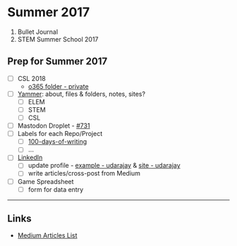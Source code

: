 # Summer 2017

1. Bullet Journal
2. STEM Summer School 2017

## Prep for Summer 2017
- [ ] CSL 2018
  - [o365 folder - private](https://vsbworld-my.sharepoint.com/personal/cjanze_vsb_bc_ca/Documents/CSL2018)
- [ ] [Yammer](https://www.yammer.com/vsbworld.onmicrosoft.com/#/): about, files & folders, notes, sites?
  - [ ] ELEM
  - [ ] STEM
  - [ ] CSL
- [ ] Mastodon Droplet - [#731](https://github.com/janzeteachesit/100-days-of-writing/issues/731)
- [ ] Labels for each Repo/Project
  - [ ] [100-days-of-writing](https://github.com/janzeteachesit/100-days-of-writing/issues)
  - [ ] ...
- [ ] [LinkedIn](https://www.linkedin.com/feed/)
  - [ ] update profile - [example - udarajay](https://www.linkedin.com/in/udarajay/?ppe=1) & [site - udarajay](https://udarajay.com/)
  - [ ] write articles/cross-post from Medium
- [ ] Game Spreadsheet
  - [ ] form for data entry
  
___
## Links
- [Medium Articles List](medium-articles.md)  

